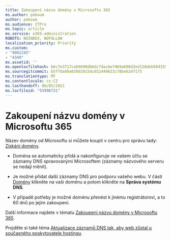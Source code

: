 ```yaml
---
title: Zakoupení názvu domény v Microsoftu 365
ms.author: pebaum
author: pebaum
ms.audience: ITPro
ms.topic: article
ms.service: o365-administration
ROBOTS: NOINDEX, NOFOLLOW
localization_priority: Priority
ms.custom:
- "9002245"
- "4349"
ms.assetid: ''
ms.openlocfilehash: b6c7e3717ceb9690db6dc7dacbe7469a698d2ed128deb5843291687814ba302e
ms.sourcegitcommit: b5f7da89a650d2915dc652449623c78be6247175
ms.translationtype: MT
ms.contentlocale: cs-CZ
ms.lasthandoff: 08/05/2021
ms.locfileid: "53996731"
---
```

# <a name="buy-a-domain-name-in-microsoft-365"></a>Zakoupení názvu domény v Microsoftu 365

Název domény od Microsoftu si můžete koupit v centru pro správu tady: [Získání domény](https://admin.microsoft.com/Domains/Buy).

- Doména se automaticky přidá a nakonfiguruje ve vašem účtu se záznamy DNS spravovanými Microsoftem (záznamy názvového serveru se nedají měnit).

- Je možné přidat další záznamy DNS pro podporu vašeho webu.  V části [Domény](https://admin.microsoft.com/AdminPortal/Home#/Domains) klikněte na vaši doménu a potom klikněte na **Správa systému DNS**.

- V případě potřeby je možné doménu přenést k jinému registrátorovi, a to 60 dnů po jejím zakoupení.

Další informace najdete v tématu [Zakoupení názvu domény v Microsoftu 365](https://docs.microsoft.com/microsoft-365/admin/get-help-with-domains/buy-a-domain-name?view=o365-worldwide).

Projděte si také téma [Aktualizace záznamů DNS tak, aby web zůstal u současného poskytovatele hostingu](https://docs.microsoft.com/alchemyinsights/update-dns-records-to-keep-your-website-with-your-current-hosting-provider-0).
